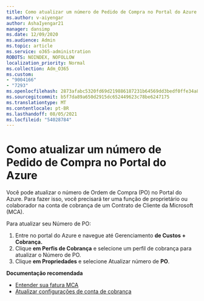 ```yaml
---
title: Como atualizar um número de Pedido de Compra no Portal do Azure
ms.author: v-aiyengar
author: AshaIyengar21
manager: dansimp
ms.date: 12/09/2020
ms.audience: Admin
ms.topic: article
ms.service: o365-administration
ROBOTS: NOINDEX, NOFOLLOW
localization_priority: Normal
ms.collection: Adm_O365
ms.custom:
- "9004166"
- "7293"
ms.openlocfilehash: 2873afabc5320fd69d219886187231b64569dd3bedf0ffe34a8ed2485456f966
ms.sourcegitcommit: b5f7da89a650d2915dc652449623c78be6247175
ms.translationtype: MT
ms.contentlocale: pt-BR
ms.lasthandoff: 08/05/2021
ms.locfileid: "54028784"
---
```

# <a name="how-to-update-an-purchase-order-number-in-azure-portal"></a>Como atualizar um número de Pedido de Compra no Portal do Azure

Você pode atualizar o número de Ordem de Compra (PO) no Portal do Azure. Para fazer isso, você precisará ter uma função de proprietário ou colaborador na conta de cobrança de um Contrato de Cliente da Microsoft (MCA). 

Para atualizar seu Número de PO:
1. Entre no portal do Azure e navegue até Gerenciamento **de Custos + Cobrança.**
1. Clique **em Perfis de Cobrança** e selecione um perfil de cobrança para atualizar o Número de PO.
1. Clique **em Propriedades** e selecione Atualizar número de **PO**. 

**Documentação recomendada**

- [Entender sua fatura MCA](https://docs.microsoft.com/azure/cost-management-billing/understand/mca-understand-your-invoice)
- [Atualizar configurações de conta de cobrança](https://docs.microsoft.com/microsoft-store/update-microsoft-store-for-business-account-settings)  
